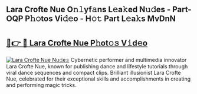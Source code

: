 ## Lara Crofte Nue O𝚗𝚕yf𝚊ns L𝚎a𝚔ed N𝚞𝚍es - Part-OQP P𝚑𝚘tos Vi𝚍𝚎o - H𝚘𝚝 Part L𝚎a𝚔s MvDnN

# <h2><a href="http://kfbjifw.oniu.top/?m=Lara+Crofte+Nue">🔗👉 🔴 Lara Crofte Nue P𝚑ot𝚘𝚜 V𝚒d𝚎o</a></h2>

[![Lara Crofte Nue Nu𝚍e𝚜](https://i.imgur.com/0qMVB7G.gif)](http://kfbjifw.oniu.top/?m=Lara+Crofte+Nue)
Cybernetic performer and multimedia innovator Lara Crofte Nue, known for publishing dance and lifestyle tutorials through viral dance sequences and compact clips. Brilliant illusionist Lara Crofte Nue, celebrated for their exceptional skills and accomplishments in creating and performing magic tricks.  
